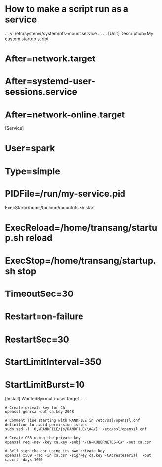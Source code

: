 # How to make a script run as a service

...
vi /etc/systemd/system/nfs-mount.service
...
...
[Unit]
Description=My custom startup script
# After=network.target
# After=systemd-user-sessions.service
# After=network-online.target
[Service]
# User=spark
# Type=simple
# PIDFile=/run/my-service.pid
ExecStart=/home/tpcloud/mountnfs.sh start
# ExecReload=/home/transang/startup.sh reload
# ExecStop=/home/transang/startup.sh stop
# TimeoutSec=30
# Restart=on-failure
# RestartSec=30
# StartLimitInterval=350
# StartLimitBurst=10
[Install]
WantedBy=multi-user.target
...


```
# Create private key for CA
openssl genrsa -out ca.key 2048

# Comment line starting with RANDFILE in /etc/ssl/openssl.cnf definition to avoid permission issues
sudo sed -i '0,/RANDFILE/{s/RANDFILE/\#&/}' /etc/ssl/openssl.cnf

# Create CSR using the private key
openssl req -new -key ca.key -subj "/CN=KUBERNETES-CA" -out ca.csr

# Self sign the csr using its own private key
openssl x509 -req -in ca.csr -signkey ca.key -CAcreateserial  -out ca.crt -days 1000
```
